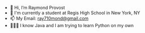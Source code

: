 - 👋 Hi, I’m Raymond Provost
- 🏫 I'm currently a student at Regis High School in New York, NY
- 📫 My Email: ray710mond@gmail.com
- 👨🏾‍💻 I know Java and I am trying to learn Python on my own
<!---
ray710mond/ray710mond is a ✨ special ✨ repository because its `README.md` (this file) appears on your GitHub profile.
You can click the Preview link to take a look at your changes.
--->
